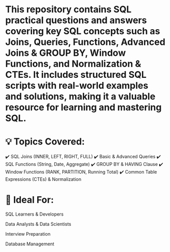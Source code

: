 # This repository contains SQL practical questions and answers covering key SQL concepts such as Joins, Queries, Functions, Advanced Joins & GROUP BY, Window Functions, and Normalization & CTEs. It includes structured SQL scripts with real-world examples and solutions, making it a valuable resource for learning and mastering SQL.

# 💡 Topics Covered:
✔️ SQL Joins (INNER, LEFT, RIGHT, FULL)
✔️ Basic & Advanced Queries
✔️ SQL Functions (String, Date, Aggregate)
✔️ GROUP BY & HAVING Clause
✔️ Window Functions (RANK, PARTITION, Running Total)
✔️ Common Table Expressions (CTEs) & Normalization

# 🚀 Ideal For:
SQL Learners & Developers

Data Analysts & Data Scientists

Interview Preparation

Database Management
